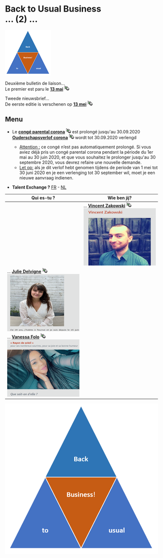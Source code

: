 <link rel="stylesheet" href="S2.css">
<link rel="stylesheet" href="foghorn2.css">

# Back to Usual Business<br>... (2) ...

![](b2ub.png)

Deuxième bulletin de liaison...  
Le premier est paru le [**13 mai**](https://newdevprojects.github.io/publicinfo/S2/B2usualB/Back_to_Usual.html) ![](click.gif)

Tweede nieuwsbrief...  
De eerste editie is verschenen op [**13 mei**](https://newdevprojects.github.io/publicinfo/S2/B2usualB/Back_to_Usual.html) ![](click.gif)

## Menu

* Le [**congé parental corona**](Conge_parental_corona.md) ![](click.gif) est prolongé jusqu'au 30.09.2020<br>[**Ouderschapsverlof corona**](Ouderschapsverlof_corona.md)  ![](click.gif) wordt tot 30.09.2020 verlengd
    * <u>Attention :</u> ce congé n’est pas automatiquement prolongé. Si vous aviez déjà pris un congé parental corona pendant la période du 1er mai au 30 juin 2020, et que vous souhaitez le prolonger jusqu'au 30 septembre 2020, vous devrez refaire une nouvelle demande.
    * <u>Let op:</u> als je dit verlof hebt genomen tijdens de periode van 1 mei tot 30 juni 2020 en je een verlenging tot 30 september wil, moet je een nieuwe aanvraag indienen.

* **Talent Exchange ?** [FR](Talent_Exchange_FR.md)  - [NL](Talent_Exchange_NL.md)

| Qui es-tu ? | Wie ben jij? |
| --- | --- |
| &nbsp; | ... [**Vincent Zakowski**](Vincent_Zakowski.md)  ![](click.gif)<br>![](smallVZ.png) |
| ... [**Julie Delvigne**](Julie_Delvigne.md)  ![](click.gif)<br>![](smallJD.png) | &nbsp; |
| ... [**Vanessa Folo**](Vanessa_Folo.md)  ![](click.gif)<br>![](smallVF.png) | &nbsp; |

![](B2usualB.png)

